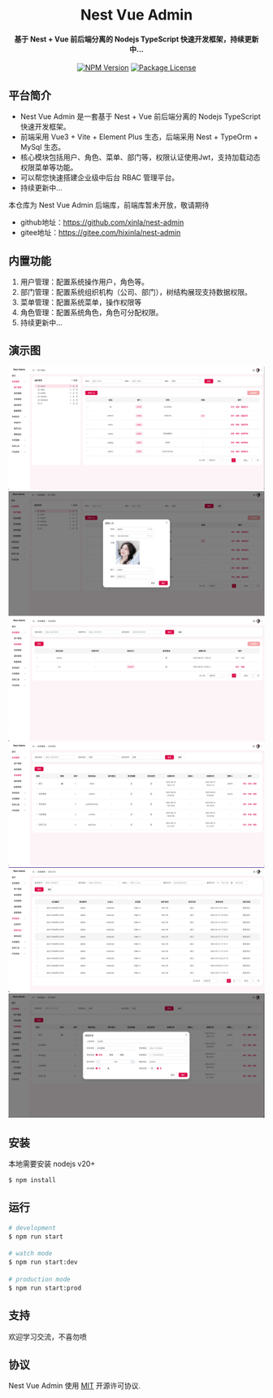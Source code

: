 <h1 align="center">Nest Vue Admin</h1>
<h4 align="center">基于 Nest + Vue 前后端分离的 Nodejs TypeScript 快速开发框架，持续更新中...</h4>
<p align="center">
<a href="https://gitee.com/hixinla/nest-admin" target="_blank"><img src="https://img.shields.io/badge/node-^20-blue" alt="NPM Version" /></a>
<a href="https://gitee.com/hixinla/nest-admin" target="_blank"><img src="https://img.shields.io/npm/l/@nestjs/core.svg" alt="Package License" /></a>
</p>

## 平台简介

- Nest Vue Admin 是一套基于 Nest + Vue 前后端分离的 Nodejs TypeScript 快速开发框架。
- 前端采用 Vue3 + Vite + Element Plus 生态，后端采用 Nest + TypeOrm + MySql 生态。
- 核心模块包括用户、角色、菜单、部门等，权限认证使用Jwt，支持加载动态权限菜单等功能。
- 可以帮您快速搭建企业级中后台 RBAC 管理平台。
- 持续更新中...

本仓库为 Nest Vue Admin 后端库，前端库暂未开放，敬请期待

- github地址：https://github.com/xinla/nest-admin
- gitee地址：https://gitee.com/hixinla/nest-admin

## 内置功能

1. 用户管理：配置系统操作用户，角色等。
2. 部门管理：配置系统组织机构（公司、部门），树结构展现支持数据权限。
3. 菜单管理：配置系统菜单，操作权限等
4. 角色管理：配置系统角色，角色可分配权限。
5. 持续更新中...

## 演示图

<img src="./doc/image.png" width="%" height="30%" />
<img src="./doc/image.3.png" width="%" height="30%" />
<img src="./doc/image.1.png" width="%" height="30%" />
<img src="./doc/image.2.png" width="%" height="30%" />
<img src="./doc/image.4.png" width="%" height="30%" />
<img src="./doc/image.5.png" width="%" height="30%" />

## 安装

本地需要安装 nodejs v20+

```bash
$ npm install
```

## 运行

```bash
# development
$ npm run start

# watch mode
$ npm run start:dev

# production mode
$ npm run start:prod
```

## 支持

欢迎学习交流，不喜勿喷

## 协议

Nest Vue Admin 使用 [MIT](LICENSE) 开源许可协议.
